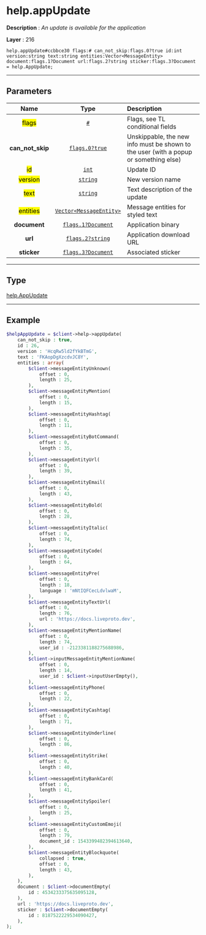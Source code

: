# help.appUpdate

**Description** : *An update is available for the application*

**Layer** : 216

```tl
help.appUpdate#ccbbce30 flags:# can_not_skip:flags.0?true id:int version:string text:string entities:Vector<MessageEntity> document:flags.1?Document url:flags.2?string sticker:flags.3?Document = help.AppUpdate;
```

---

## Parameters

| Name | Type | Description |
| :---: | :---: | :--- |
| <mark>flags</mark> | [`#`](type/#) | Flags, see TL conditional fields |
| **can_not_skip** | [`flags.0?true`](type/true) | Unskippable, the new info must be shown to the user (with a popup or something else) |
| <mark>id</mark> | [`int`](type/int) | Update ID |
| <mark>version</mark> | [`string`](type/string) | New version name |
| <mark>text</mark> | [`string`](type/string) | Text description of the update |
| <mark>entities</mark> | [`Vector<MessageEntity>`](type/MessageEntity) | Message entities for styled text |
| **document** | [`flags.1?Document`](type/Document) | Application binary |
| **url** | [`flags.2?string`](type/string) | Application download URL |
| **sticker** | [`flags.3?Document`](type/Document) | Associated sticker |

---

## Type

[help.AppUpdate](type/help.AppUpdate)

---

## Example

```php
$helpAppUpdate = $client->help->appUpdate(
	can_not_skip : true,
	id : 26,
	version : 'HcqRw5ld2fYkBTmG',
	text : 'FKAopDgXzcdvJC8Y',
	entities : array(
		$client->messageEntityUnknown(
			offset : 0,
			length : 25,
		),
		$client->messageEntityMention(
			offset : 0,
			length : 15,
		),
		$client->messageEntityHashtag(
			offset : 0,
			length : 11,
		),
		$client->messageEntityBotCommand(
			offset : 0,
			length : 35,
		),
		$client->messageEntityUrl(
			offset : 0,
			length : 39,
		),
		$client->messageEntityEmail(
			offset : 0,
			length : 43,
		),
		$client->messageEntityBold(
			offset : 0,
			length : 28,
		),
		$client->messageEntityItalic(
			offset : 0,
			length : 74,
		),
		$client->messageEntityCode(
			offset : 0,
			length : 64,
		),
		$client->messageEntityPre(
			offset : 0,
			length : 18,
			language : 'mNtIQFCecLdvlwaM',
		),
		$client->messageEntityTextUrl(
			offset : 0,
			length : 76,
			url : 'https://docs.liveproto.dev',
		),
		$client->messageEntityMentionName(
			offset : 0,
			length : 74,
			user_id : -2123381188275688986,
		),
		$client->inputMessageEntityMentionName(
			offset : 0,
			length : 14,
			user_id : $client->inputUserEmpty(),
		),
		$client->messageEntityPhone(
			offset : 0,
			length : 22,
		),
		$client->messageEntityCashtag(
			offset : 0,
			length : 71,
		),
		$client->messageEntityUnderline(
			offset : 0,
			length : 86,
		),
		$client->messageEntityStrike(
			offset : 0,
			length : 40,
		),
		$client->messageEntityBankCard(
			offset : 0,
			length : 41,
		),
		$client->messageEntitySpoiler(
			offset : 0,
			length : 25,
		),
		$client->messageEntityCustomEmoji(
			offset : 0,
			length : 79,
			document_id : 1543399482394613640,
		),
		$client->messageEntityBlockquote(
			collapsed : true,
			offset : 0,
			length : 43,
		),
	),
	document : $client->documentEmpty(
		id : 4534233375635095128,
	),
	url : 'https://docs.liveproto.dev',
	sticker : $client->documentEmpty(
		id : 8187522229534090427,
	),
);
```